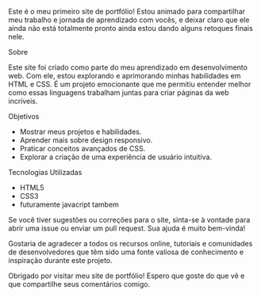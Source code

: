 Este é o meu primeiro site de portfólio! Estou animado para compartilhar meu trabalho e jornada de aprendizado com vocês, e deixar claro que ele ainda não está totalmente pronto ainda estou dando alguns retoques finais nele.

Sobre

Este site foi criado como parte do meu aprendizado em desenvolvimento web. Com ele, estou explorando e aprimorando minhas habilidades em HTML e CSS. É um projeto emocionante que me permitiu entender melhor como essas linguagens trabalham juntas para criar páginas da web incríveis.

Objetivos

- Mostrar meus projetos e habilidades.
- Aprender mais sobre design responsivo.
- Praticar conceitos avançados de CSS.
- Explorar a criação de uma experiência de usuário intuitiva.

Tecnologias Utilizadas

- HTML5
- CSS3
- futuramente javacript tambem

Se você tiver sugestões ou correções para o site, sinta-se à vontade para abrir uma issue ou enviar um pull request. Sua ajuda é muito bem-vinda!

Gostaria de agradecer a todos os recursos online, tutoriais e comunidades de desenvolvedores que têm sido uma fonte valiosa de conhecimento e inspiração durante este projeto.

Obrigado por visitar meu site de portfólio! Espero que goste do que vê e que compartilhe seus comentários comigo.


